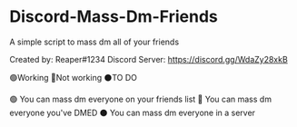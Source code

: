 # Discord-Mass-Dm-Friends
A simple script to mass dm all of your friends

Created by: Reaper#1234
Discord Server: https://discord.gg/WdaZy28xkB

🟢Working       🔴Not working     ⚫TO DO

🟢
You can mass dm everyone on your friends list
🔴
You can mass dm everyone you've DMED
⚫
You can mass dm everyone in a server
